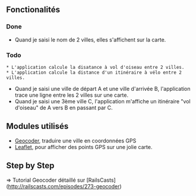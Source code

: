 ## Fonctionalités
### Done

  * Quand je saisi le nom de 2 villes, elles s'affichent sur la carte.

### Todo

	* L'application calcule la disatance à vol d'oiseau entre 2 villes.
	* L'application calcule la distance d'un itinéraire à vélo entre 2 villes.
  * Quand je saisi une ville de départ A et une ville d'arrivée B, l'application trace une ligne entre les 2 villes sur une carte.
  * Quand je saisi une 3ème ville C, l'application m'affiche un itinéraire "vol d'oiseau" de A vers B en passant par C.

## Modules utilisés

  * [Geocoder](https://github.com/alexreisner/geocoder), traduire une ville en coordonnées GPS
  * [Leaflet](http://leafletjs.com/examples/quick-start.html), pour afficher des points GPS sur une jolie carte.

## Step by Step

=> Tutorial Geocoder détaillé sur [RailsCasts] (http://railscasts.com/episodes/273-geocoder)




